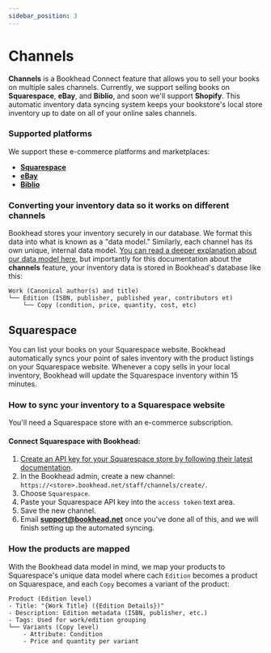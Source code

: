 ```yaml
---
sidebar_position: 3
---
```


# Channels

**Channels** is a Bookhead Connect feature that allows you to sell your books on multiple sales channels. Currently, we support selling books on **Squarespace**, **eBay**, and **Biblio**, and soon we'll support **Shopify**. This automatic inventory data syncing system keeps your bookstore's local store inventory up to date on all of your online sales channels.

### Supported platforms

We support these e-commerce platforms and marketplaces:
- **[Squarespace](#squarespace)**
- **[eBay](#ebay)**
- **[Biblio](#biblio)**

### Converting your inventory data so it works on different channels
Bookhead stores your inventory securely in our database. We format this data into what is known as a "data model." Similarly, each channel has its own unique, internal data model. [You can read a deeper explanation about our data model here](./inventory.md#bookheads-data-model), but importantly for this documentation about the **channels** feature, your inventory data is stored in Bookhead's database like this:

```
Work (Canonical author(s) and title)
└── Edition (ISBN, publisher, published year, contributors et)
    └── Copy (condition, price, quantity, cost, etc)
```


## Squarespace
You can list your books on your Squarespace website. Bookhead automatically syncs your point of sales inventory with the product listings on your Squarespace website. Whenever a copy sells in your local inventory, Bookhead will update the Squarespace inventory within 15 minutes.


### How to sync your inventory to a Squarespace website

You'll need a Squarespace store with an e-commerce subscription.

#### Connect Squarespace with Bookhead:
1. [Create an API key for your Squarespace store by following their latest documentation](https://support.squarespace.com/hc/en-us/articles/236297987-Squarespace-API-keys#toc-api-key-security.).
2. In the Bookhead admin, create a new channel: `https://<store>.bookhead.net/staff/channels/create/`.
3. Choose `Squarespace`.
4. Paste your Squarespace API key into the `access token` text area.
5. Save the new channel.
6. Email <a href="mailto:support@bookhead.net"><strong>support@bookhead.net</strong></a> once you've done all of this, and we will finish setting up the automated syncing.

### How the products are mapped
With the Bookhead data model in mind, we map your products to Squarespace's unique data model where cach `Edition` becomes a product on Squarespace, and each `Copy` becomes a variant of the product:

```
Product (Edition level)
- Title: "{Work Title} ({Edition Details})"
- Description: Edition metadata (ISBN, publisher, etc.)
- Tags: Used for work/edition grouping
└── Variants (Copy level)
    - Attribute: Condition
    - Price and quantity per variant
```


